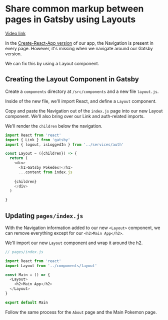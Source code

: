 # Share common markup between pages in Gatsby using Layouts

[Video link](https://www.egghead.io/lessons/gatsby-share-common-markup-between-pages-in-gatsby-using-layouts)

In the [Create-React-App version](https://codesandbox.io/s/optimistic-jepsen-1zqmb?from-embed=&file=/src/index.js) of our app, the Navigation is present in every page. However, it's missing when we navigate around our Gatsby version.

We can fix this by using a Layout component.

## Creating the Layout Component in Gatsby

Create a `components` directory at `/src/components` and a new file `layout.js`.

Inside of the new file, we'll import React, and define a `Layout` component.

Copy and paste the Navigation out of the `index.js` page into our new Layout component. We'll also bring over our Link and auth-related imports.

We'll render the `children` below the navigation.

```js
import React from 'react'
import { Link } from 'gatsby'
import { logout, isLoggedIn } from '../services/auth'

const Layout = ({children}) => {
  return (
    <div>
      <h1>Gatsby Pokedex!</h1>
      ...content from index.js
    
    {children}
    </div>
  )

}
```

## Updating `pages/index.js`

With the Navigation information added to our new `<Layout>` component, we can remove everything except for our `<h2>Main App</h2>`.

We'll import our new `Layout` component and wrap it around the h2.

```js
// pages/index.js

import React from 'react'
import Layout from '../components/layout'

const Main = () => {
  <Layout>
    <h2>Main App</h2>
  </Layout>
}

export default Main
```

Follow the same process for the `About` page and the Main Pokemon page.

